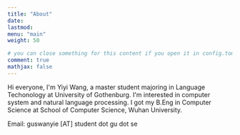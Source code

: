 ```yaml
---
title: "About"
date: 
lastmod:  
menu: "main"
weight: 50

# you can close something for this content if you open it in config.toml.
comment: true
mathjax: false
---
```

Hi everyone, I'm Yiyi Wang, a master student majoring in Language Techonology at University of Gothenburg. I'm interested in computer system and natural language processing. I got my B.Eng in Computer Science at School of Computer Science, Wuhan University. 

Email: guswanyie [AT] student dot gu dot se
